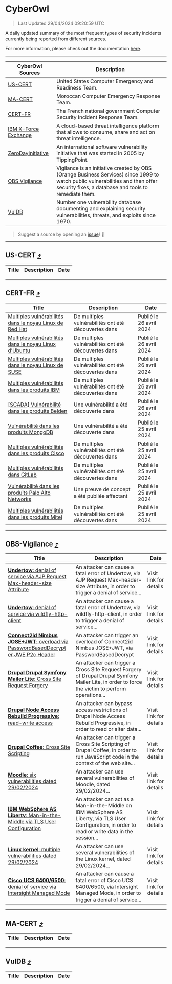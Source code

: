 
 <div id='top'></div>

# CyberOwl

 > Last Updated 29/04/2024 09:20:59 UTC
 
 A daily updated summary of the most frequent types of security incidents currently being reported from different sources.
 
 For more information, please check out the documentation [here](./docs/README.md).
 
 ---
 |CyberOwl Sources|Description|
 |---|---|
 |[US-CERT](#us-cert-arrow_heading_up)|United States Computer Emergency and Readiness Team.|
 |[MA-CERT](#ma-cert-arrow_heading_up)|Moroccan Computer Emergency Response Team.|
 |[CERT-FR](#cert-fr-arrow_heading_up)|The French national government Computer Security Incident Response Team.|
 |[IBM X-Force Exchange](#ibmcloud-arrow_heading_up)|A cloud-based threat intelligence platform that allows to consume, share and act on threat intelligence.|
 |[ZeroDayInitiative](#zerodayinitiative-arrow_heading_up)|An international software vulnerability initiative that was started in 2005 by TippingPoint.|
 |[OBS Vigilance](#obs-vigilance-arrow_heading_up)|Vigilance is an initiative created by OBS (Orange Business Services) since 1999 to watch public vulnerabilities and then offer security fixes, a database and tools to remediate them.|
 |[VulDB](#vuldb-arrow_heading_up)|Number one vulnerability database documenting and explaining security vulnerabilities, threats, and exploits since 1970.|
 
 > Suggest a source by opening an [issue](https://github.com/karimhabush/cyberowl/issues)! :raised_hands:
 ---

## US-CERT [:arrow_heading_up:](#cyberowl)

 |Title|Description|Date|
 |---|---|---|
 
 ---

## CERT-FR [:arrow_heading_up:](#cyberowl)

 |Title|Description|Date|
 |---|---|---|
 |[Multiples vulnérabilités dans le noyau Linux de Red Hat](https://www.cert.ssi.gouv.fr/avis/CERTFR-2024-AVI-0353/)|De multiples vulnérabilités ont été découvertes dans |Publié le 26 avril 2024|
 |[Multiples vulnérabilités dans le noyau Linux d’Ubuntu](https://www.cert.ssi.gouv.fr/avis/CERTFR-2024-AVI-0352/)|De multiples vulnérabilités ont été découvertes dans |Publié le 26 avril 2024|
 |[Multiples vulnérabilités dans le noyau Linux de SUSE](https://www.cert.ssi.gouv.fr/avis/CERTFR-2024-AVI-0351/)|De multiples vulnérabilités ont été découvertes dans |Publié le 26 avril 2024|
 |[Multiples vulnérabilités dans les produits IBM](https://www.cert.ssi.gouv.fr/avis/CERTFR-2024-AVI-0350/)|De multiples vulnérabilités ont été découvertes dans |Publié le 26 avril 2024|
 |[[SCADA] Vulnérabilité dans les produits Belden](https://www.cert.ssi.gouv.fr/avis/CERTFR-2024-AVI-0349/)|Une vulnérabilité a été découverte dans |Publié le 26 avril 2024|
 |[Vulnérabilité dans les produits MongoDB](https://www.cert.ssi.gouv.fr/avis/CERTFR-2024-AVI-0348/)|Une vulnérabilité a été découverte dans |Publié le 25 avril 2024|
 |[Multiples vulnérabilités dans les produits Cisco](https://www.cert.ssi.gouv.fr/avis/CERTFR-2024-AVI-0347/)|De multiples vulnérabilités ont été découvertes dans |Publié le 25 avril 2024|
 |[Multiples vulnérabilités dans GitLab](https://www.cert.ssi.gouv.fr/avis/CERTFR-2024-AVI-0346/)|De multiples vulnérabilités ont été découvertes dans |Publié le 25 avril 2024|
 |[Vulnérabilité dans les produits Palo Alto Networks](https://www.cert.ssi.gouv.fr/avis/CERTFR-2024-AVI-0345/)|Une preuve de concept a été publiée affectant|Publié le 25 avril 2024|
 |[Multiples vulnérabilités dans les produits Mitel](https://www.cert.ssi.gouv.fr/avis/CERTFR-2024-AVI-0344/)|De multiples vulnérabilités ont été découvertes dans |Publié le 25 avril 2024|
 
 ---

## OBS-Vigilance [:arrow_heading_up:](#cyberowl)

 |Title|Description|Date|
 |---|---|---|
 |[<a href="https://vigilance.fr/vulnerability/Undertow-denial-of-service-via-AJP-Request-Max-header-size-Attribute-43677" class="noirorange"><b>Undertow</b>: denial of service via AJP Request Max-header-size Attribute</a>](https://vigilance.fr/vulnerability/Undertow-denial-of-service-via-AJP-Request-Max-header-size-Attribute-43677)|An attacker can cause a fatal error of Undertow, via AJP Request Max-header-size Attribute, in order to trigger a denial of service...|Visit link for details|
 |[<a href="https://vigilance.fr/vulnerability/Undertow-denial-of-service-via-wildfly-http-client-43676" class="noirorange"><b>Undertow</b>: denial of service via wildfly-http-client</a>](https://vigilance.fr/vulnerability/Undertow-denial-of-service-via-wildfly-http-client-43676)|An attacker can cause a fatal error of Undertow, via wildfly-http-client, in order to trigger a denial of service...|Visit link for details|
 |[<a href="https://vigilance.fr/vulnerability/Connect2id-Nimbus-JOSE-JWT-overload-via-PasswordBasedDecrypter-JWE-P2c-Header-43675" class="noirorange"><b>Connect2id Nimbus JOSE+JWT</b>: overload via PasswordBasedDecrypt<wbr>er JWE P2c Header</wbr></a>](https://vigilance.fr/vulnerability/Connect2id-Nimbus-JOSE-JWT-overload-via-PasswordBasedDecrypter-JWE-P2c-Header-43675)|An attacker can trigger an overload of Connect2id Nimbus JOSE+JWT, via PasswordBasedDecrypt|Visit link for details|
 |[<a href="https://vigilance.fr/vulnerability/Drupal-Drupal-Symfony-Mailer-Lite-Cross-Site-Request-Forgery-43674" class="noirorange"><b>Drupal Drupal Symfony Mailer Lite</b>: Cross Site Request Forgery</a>](https://vigilance.fr/vulnerability/Drupal-Drupal-Symfony-Mailer-Lite-Cross-Site-Request-Forgery-43674)|An attacker can trigger a Cross Site Request Forgery of Drupal Drupal Symfony Mailer Lite, in order to force the victim to perform operations...|Visit link for details|
 |[<a href="https://vigilance.fr/vulnerability/Drupal-Node-Access-Rebuild-Progressive-read-write-access-43673" class="noirorange"><b>Drupal Node Access Rebuild Progressive</b>: read-write access</a>](https://vigilance.fr/vulnerability/Drupal-Node-Access-Rebuild-Progressive-read-write-access-43673)|An attacker can bypass access restrictions of Drupal Node Access Rebuild Progressive, in order to read or alter data...|Visit link for details|
 |[<a href="https://vigilance.fr/vulnerability/Drupal-Coffee-Cross-Site-Scripting-43671" class="noirorange"><b>Drupal Coffee</b>: Cross Site Scripting</a>](https://vigilance.fr/vulnerability/Drupal-Coffee-Cross-Site-Scripting-43671)|An attacker can trigger a Cross Site Scripting of Drupal Coffee, in order to run JavaScript code in the context of the web site...|Visit link for details|
 |[<a href="https://vigilance.fr/vulnerability/Moodle-six-vulnerabilities-dated-29-02-2024-43670" class="noirorange"><b>Moodle</b>: six vulnerabilities dated 29/02/2024</a>](https://vigilance.fr/vulnerability/Moodle-six-vulnerabilities-dated-29-02-2024-43670)|An attacker can use several vulnerabilities of Moodle, dated 29/02/2024...|Visit link for details|
 |[<a href="https://vigilance.fr/vulnerability/IBM-WebSphere-AS-Liberty-Man-in-the-Middle-via-TLS-User-Configuration-43669" class="noirorange"><b>IBM WebSphere AS Liberty</b>: Man-in-the-Middle via TLS User Configuration</a>](https://vigilance.fr/vulnerability/IBM-WebSphere-AS-Liberty-Man-in-the-Middle-via-TLS-User-Configuration-43669)|An attacker can act as a Man-in-the-Middle on IBM WebSphere AS Liberty, via TLS User Configuration, in order to read or write data in the session...|Visit link for details|
 |[<a href="https://vigilance.fr/vulnerability/Linux-kernel-multiple-vulnerabilities-dated-29-02-2024-43668" class="noirorange"><b>Linux kernel</b>: multiple vulnerabilities dated 29/02/2024</a>](https://vigilance.fr/vulnerability/Linux-kernel-multiple-vulnerabilities-dated-29-02-2024-43668)|An attacker can use several vulnerabilities of the Linux kernel, dated 29/02/2024...|Visit link for details|
 |[<a href="https://vigilance.fr/vulnerability/Cisco-UCS-6400-6500-denial-of-service-via-Intersight-Managed-Mode-43667" class="noirorange"><b>Cisco UCS 6400/6500</b>: denial of service via Intersight Managed Mode</a>](https://vigilance.fr/vulnerability/Cisco-UCS-6400-6500-denial-of-service-via-Intersight-Managed-Mode-43667)|An attacker can cause a fatal error of Cisco UCS 6400/6500, via Intersight Managed Mode, in order to trigger a denial of service...|Visit link for details|
 
 ---

## MA-CERT [:arrow_heading_up:](#cyberowl)

 |Title|Description|Date|
 |---|---|---|
 
 ---

## VulDB [:arrow_heading_up:](#cyberowl)

 |Title|Description|Date|
 |---|---|---|
 
